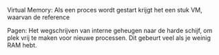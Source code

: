 Virtual Memory:
Als een proces wordt gestart krijgt het een stuk VM, waarvan de reference 

Pagen:
Het wegschrijven van interne geheugen naar de harde schijf, om plek vrij te maken voor nieuwe processen. Dit gebeurt veel als je weinig RAM hebt. 